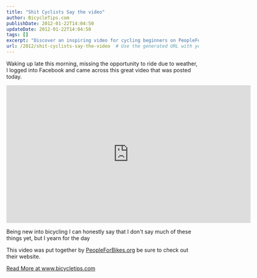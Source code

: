 ```yaml
---
title: "Shit Cyclists Say the video"
author: BicycleTips.com
publishDate: 2012-01-22T14:04:50
updateDate: 2012-01-22T14:04:50
tags: []
excerpt: "Discover an inspiring video for cycling beginners on PeopleForBikes.org. See how it motivates and fuels the passion for bicycling. Visit BicycleTips.com for more insights. #cycling #inspiration"
url: /2012/shit-cyclists-say-the-video  # Use the generated URL with year
---
```

<p>Waking up late this morning, missing the opportunity to ride due to weather, I logged into Facebook and came across this great video that was posted today. </p> <iframe width="640" height="360" src="https://www.youtube.com/embed/GMCkuqL9IcM?rel=0&amp;HD=1&amp;wmode=opaque" frameborder="0"></iframe> <p>Being new into bicycling I can honestly say that I don't say much of these things yet, but I yearn for the day</p> <p>This video was put together by <a href="https://www.peopleforbikes.org/" target="_blank">PeopleForBikes.org</a> be sure to check out their website.</p> <a href="https://www.bicycletips.com/tips/aid/22">Read More at www.bicycletips.com</a>


